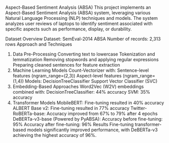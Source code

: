 Aspect-Based Sentiment Analysis (ABSA)
This project implements an Aspect-Based Sentiment Analysis (ABSA) system, leveraging various Natural Language Processing (NLP) techniques and models. The system analyzes user reviews of laptops to identify sentiment associated with specific aspects such as performance, display, or durability.

Dataset Overview
Dataset: SemEval-2014 ABSA
Number of records: 2,313 rows
Approach and Techniques
1. Data Pre-Processing
Converting text to lowercase
Tokenization and lemmatization
Removing stopwords and applying regular expressions
Preparing cleaned sentences for feature extraction
2. Machine Learning Models
Count-Vectorizer with:
Sentence-level features (ngram_range=(2,3))
Aspect-level features (ngram_range=(1,4))
Models:
DecisionTreeClassifier
Support Vector Classifier (SVC)
3. Embedding-Based Approaches
Word2Vec (W2V) embeddings combined with:
DecisionTreeClassifier: 44% accuracy
SVM: 35% accuracy
4. Transformer Models
MobileBERT: Fine-tuning resulted in 40% accuracy
ALBERT Base v2:
Fine-tuning resulted in 77% accuracy
Twitter-RoBERTa-base:
Accuracy improved from 67% to 79% after 4 epochs
DeBERTa-v3-base (Powered by PyABSA):
Accuracy before fine-tuning: 95%
Accuracy after fine-tuning: 96%
Results
Fine-tuning transformer-based models significantly improved performance, with DeBERTa-v3 achieving the highest accuracy of 96%.
